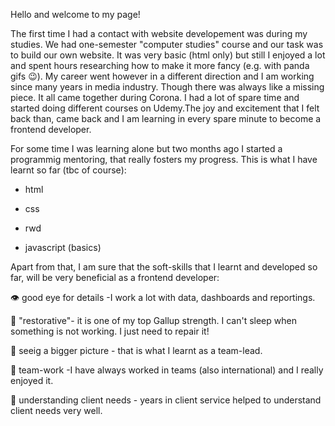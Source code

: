 Hello and welcome to my page!

The first time I had a contact with website developement was during my studies. We had one-semester "computer studies" course and our task was to build our own website. It was very basic (html only) but still I enjoyed a lot and spent hours researching how to make it more fancy (e.g. with panda gifs 😉). My career went however in a different direction and I am working since many years in media industry. Though there was always like a missing piece. It all came together during Corona. I had a lot of spare time and started doing different courses on Udemy.The joy and excitement that I felt back than, came back and I am learning in every spare minute to become a frontend developer.

For some time I was learning alone but two months ago I started a programmig mentoring, that really fosters my progress. This is what I have learnt so far (tbc of course):

- html

- css

- rwd

- javascript (basics)

Apart from that, I am sure that the soft-skills that I learnt and developed so far, will be very beneficial as a frontend developer:

👁️ good eye for details -I work a lot with data, dashboards and reportings. 

👷 "restorative"- it is one of my top Gallup strength. I can't sleep when something is not working. I just need to repair it!

👀 seeig a bigger picture - that is what I learnt as a team-lead.

👥 team-work -I have always worked in teams (also international) and I really enjoyed it.

👑 understanding client needs - years in client service helped to understand client needs very well.

